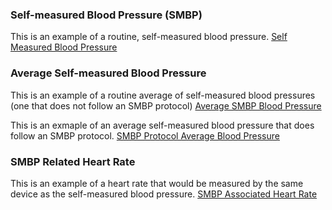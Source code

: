
### Self-measured Blood Pressure (SMBP)

This is an example of a routine, self-measured blood pressure.
[Self Measured Blood Pressure](Observation-SelfMeasuredBloodPressure-example.html)

### Average Self-measured Blood Pressure

This is an example of a routine average of self-measured blood pressures (one that does not follow an SMBP protocol)
[Average SMBP Blood Pressure](Observation-AverageSMBP-example.html)

This is an exmaple of an average self-measured blood pressure that does follow an SMBP protocol.
[SMBP Protocol Average Blood Pressure](Observation-AverageSMBP-Protocol-example.html)

### SMBP Related Heart Rate

This is an example of a heart rate that would be measured by the same device as the self-measured blood pressure.
[SMBP Associated Heart Rate](Observation-SMBP-Associated-HeartRate-example.html)
